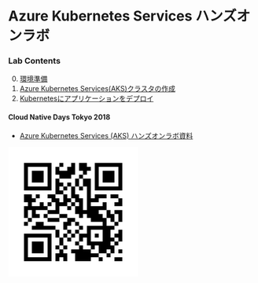 # Azure Kubernetes Services ハンズオンラボ

### Lab Contents
 0. [環境準備](module00_ja.md)
 1. [Azure Kubernetes Services(AKS)クラスタの作成](module01_ja.md)
 2. [Kubernetesにアプリケーションをデプロイ](module02_ja.md)

#### Cloud Native Days Tokyo 2018
- [Azure Kubernetes Services (AKS) ハンズオンラボ資料](cndt_aks_handson.pdf)

![](qrcode_shortcut.png)
